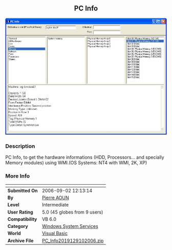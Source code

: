 ﻿<div align="center">

## PC Info

<img src="PIC2006910105450957.jpg">
</div>

### Description

PC Info, to get the hardware informations (HDD, Processors... and specially Memory modules) using WMI.(OS Systems: NT4 with WMI, 2K, XP)
 
### More Info
 


<span>             |<span>
---                |---
**Submitted On**   |2006-09-02 12:13:14
**By**             |[Pierre AOUN](https://github.com/Planet-Source-Code/PSCIndex/blob/master/ByAuthor/pierre-aoun.md)
**Level**          |Intermediate
**User Rating**    |5.0 (45 globes from 9 users)
**Compatibility**  |VB 6\.0
**Category**       |[Windows System Services](https://github.com/Planet-Source-Code/PSCIndex/blob/master/ByCategory/windows-system-services__1-35.md)
**World**          |[Visual Basic](https://github.com/Planet-Source-Code/PSCIndex/blob/master/ByWorld/visual-basic.md)
**Archive File**   |[PC\_Info2019129102006\.zip](https://github.com/Planet-Source-Code/pierre-aoun-pc-info__1-66523/archive/master.zip)








